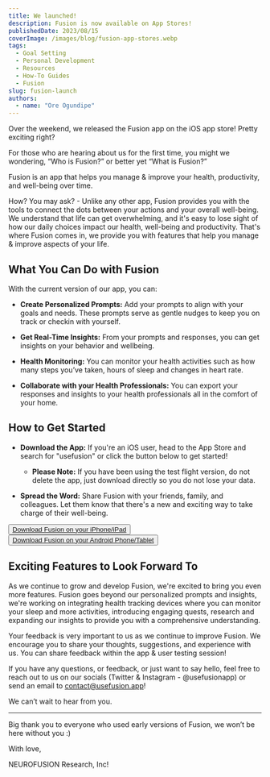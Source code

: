 ```yaml
---
title: We launched!
description: Fusion is now available on App Stores!
publishedDate: 2023/08/15
coverImage: /images/blog/fusion-app-stores.webp
tags:
  - Goal Setting
  - Personal Development
  - Resources
  - How-To Guides
  - Fusion
slug: fusion-launch
authors:
  - name: "Ore Ogundipe"
---
```


Over the weekend, we released the Fusion app on the iOS app store! Pretty exciting right?

For those who are hearing about us for the first time, you might we wondering, “Who is Fusion?” or better yet “What is Fusion?”

Fusion is an app that helps you manage & improve your health, productivity, and well-being over time.

How? You may ask? - Unlike any other app, Fusion provides you with the tools to connect the dots between your actions and your overall well-being. We understand that life can get overwhelming, and it's easy to lose sight of how our daily choices impact our health, well-being and productivity. That's where Fusion comes in, we provide you with features that help you manage & improve aspects of your life.

## What You Can Do with Fusion

With the current version of our app, you can:

- **Create Personalized Prompts:** Add your prompts to align with your goals and needs. These prompts serve as gentle nudges to keep you on track or checkin with yourself.

- **Get Real-Time Insights:** From your prompts and responses, you can get insights on your behavior and wellbeing.

- **Health Monitoring:** You can monitor your health activities such as how many steps you’ve taken, hours of sleep and changes in heart rate.

- **Collaborate with your Health Professionals:** You can export your responses and insights to your health professionals all in the comfort of your home.

## How to Get Started

- **Download the App:** If you're an iOS user, head to the App Store and search for "usefusion" or click the button below to get started!

  - **Please Note:** If you have been using the test flight version, do not delete the app, just download directly so you do not lose your data.

- **Spread the Word:** Share Fusion with your friends, family, and colleagues. Let them know that there's a new and exciting way to take charge of their well-being.

<button><a href="https://apps.apple.com/ca/app/usefusion/id6445860500?platform=iphone">Download Fusion on your iPhone/iPad</a></button>
<br>
<button><a href="https://play.google.com/store/apps/details?id=com.neurofusion.fusion&pli=1">Download Fusion on your Android Phone/Tablet</a></button>

## Exciting Features to Look Forward To

As we continue to grow and develop Fusion, we're excited to bring you even more features. Fusion goes beyond our personalized prompts and insights, we're working on integrating health tracking devices where you can monitor your sleep and more activities, introducing engaging quests, research and expanding our insights to provide you with a comprehensive understanding.

Your feedback is very important to us as we continue to improve Fusion. We encourage you to share your thoughts, suggestions, and experience with us. You can share feedback within the app & user testing session!

If you have any questions, or feedback, or just want to say hello, feel free to reach out to us on our socials (Twitter & Instagram - @usefusionapp) or send an email to contact@usefusion.app!

We can’t wait to hear from you.

---

Big thank you to everyone who used early versions of Fusion, we won’t be here without you :)

With love,

NEUROFUSION Research, Inc!
